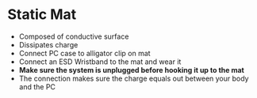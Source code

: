 # Static Mat
- Composed of conductive surface
- Dissipates charge
- Connect PC case to alligator clip on mat
- Connect an ESD Wristband to the mat and wear it
- **Make sure the system is unplugged before hooking it up to the mat**
- The connection makes sure the charge equals out between your body and the PC